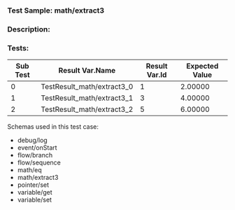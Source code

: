 ### **Test Sample:** math/extract3
### **Description:** 

### Tests:
| Sub Test | Result Var.Name | Result Var.Id | Expected Value
| ----------- | ----------- | ----------- |----------- |
| 0 | TestResult_math/extract3_0 | 1 | 2.00000
| 1 | TestResult_math/extract3_1 | 3 | 4.00000
| 2 | TestResult_math/extract3_2 | 5 | 6.00000

Schemas used in this test case:
- debug/log
- event/onStart
- flow/branch
- flow/sequence
- math/eq
- math/extract3
- pointer/set
- variable/get
- variable/set
